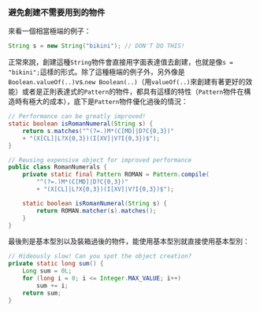 ### 避免創建不需要用到的物件

來看一個相當極端的例子：

``` Java
String s = new String("bikini"); // DON'T DO THIS!
```

正常來說，創建這種`String`物件會直接用字面表達值去創建，也就是像`s = "bikini";`這樣的形式。除了這種極端的例子外，另外像是`Boolean.valueOf(..)`vs.`new Boolean(..)`（用`valueOf(..)`來創建有著更好的效能）或者是正則表達式的`Pattern`的物件，都具有這樣的特性（`Pattern`物件在構造時有極大的成本），底下是`Pattern`物件優化過後的情況：

``` Java
// Performance can be greatly improved!
static boolean isRomanNumeral(String s) {
    return s.matches("^(?=.)M*(C[MD]|D?C{0,3})"
    + "(X[CL]|L?X{0,3})(I[XV]|V?I{0,3})$");
}

// Reusing expensive object for improved performance
public class RomanNumerals {
    private static final Pattern ROMAN = Pattern.compile(
        "^(?=.)M*(C[MD]|D?C{0,3})"
        + "(X[CL]|L?X{0,3})(I[XV]|V?I{0,3})$");

    static boolean isRomanNumeral(String s) {
        return ROMAN.matcher(s).matches();
    }
}
```

最後則是基本型別以及裝箱過後的物件，能使用基本型別就直接使用基本型別：

``` Java
// Hideously slow! Can you spot the object creation?
private static long sum() {
    Long sum = 0L;
    for (long i = 0; i <= Integer.MAX_VALUE; i++)
        sum += i;
    return sum;
}
```

